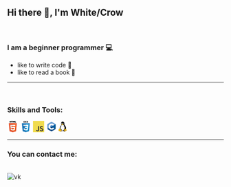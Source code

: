 ## Hi there 👋, I'm White/Crow
</br>

### I am a beginner programmer 💻

-  like to write code 💪
-  like to read a book 📖

---
</br>

### Skills and Tools:

<img  alt = "HTML5" width = "26px" src ="https://raw.githubusercontent.com/github/explore/80688e429a7d4ef2fca1e82350fe8e3517d3494d/topics/html/html.png" /> 
<img  alt = "CSS" width = "26px" src ="https://raw.githubusercontent.com/github/explore/80688e429a7d4ef2fca1e82350fe8e3517d3494d/topics/css/css.png" />
<img  alt = "JS" width = "26px" src ="https://raw.githubusercontent.com/github/explore/80688e429a7d4ef2fca1e82350fe8e3517d3494d/topics/javascript/javascript.png" />
<img  alt = "c" width = "26px" src ="https://raw.githubusercontent.com/github/explore/f3e22f0dca2be955676bc70d6214b95b13354ee8/topics/c/c.png" /><img  alt = "linux" width = "26px" src ="https://raw.githubusercontent.com/github/explore/80688e429a7d4ef2fca1e82350fe8e3517d3494d/topics/linux/linux.png" />


</br>

---
### You can contact me:
</br>
<img  alt = "vk" width = "26px" src ="https://cdn-icons.flaticon.com/png/128/2504/premium/2504953.png" /> 